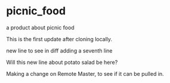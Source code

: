 # picnic_food
a product about picnic food

This is the first update after cloning locally.

new line to see in diff
adding a seventh line

Will this new line about potato salad be here?

Making a change on Remote Master, to see if it can be pulled in.
